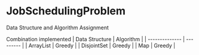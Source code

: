 # JobSchedulingProblem
Data Structure and Algorithm Assignment

Combination implemented
| Data Structure | Algorithm |
| -------------- | --------- |
| ArrayList      | Greedy    |
| DisjointSet    | Greedy    |
| Map            | Greedy    |

